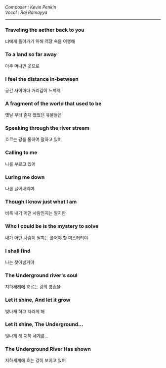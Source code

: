 
*Composer : Kevin Penkin <br>*
*Vocal : Raj Ramayya*

---

**<h3>Traveling the aether back to you</h3>**
너에게 돌아가기 위해 역장 속을 여행해

 

**<h3>To a land so far away</h3>**
아주 머나먼 곳으로

 

**<h3>I feel the distance in-between</h3>**

공간 사이마다 거리감이 느껴저

 

**<h3>A fragment of the world that used to be</h3>**

옛날 부터 존재 했었던 유물들은

 

**<h3>Speaking through the river stream</h3>**

흐르는 강을 통하여 말하고 있어

 
**<h3>Calling to me</h3>**

나를 부르고 있어

 

**<h3>Luring me down</h3>**

나를 끌어내리며

 

**<h3>Though I know just what I am</h3>**

비록 내가 어떤 사람인지는 알지만

 

**<h3>Who I could be is the mystery to solve</h3>**

내가 어떤 사람이 될지는 풀어야 할 미스터리야

 

**<h3>I shall find</h3>**

나는 찾아낼거야

 

**<h3>The Underground river's soul</h3>**

지하세계에 흐르는 강의 영혼을

 

**<h3>Let it shine, And let it grow</h3>**

빛나게 하고 자라게 해

 

**<h3>Let it shine, The Underground...</h3>**

빛나게 해 지하 세계를...

 

**<h3>The Underground River Has shown</h3>**

지하세계에 흐는 강이 보이고 있어

